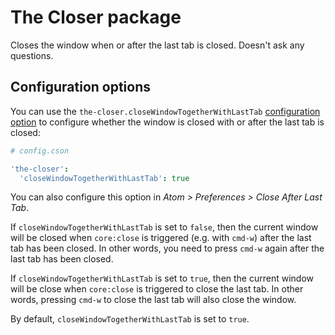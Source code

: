 # The Closer package

Closes the window when or after the last tab is closed. Doesn't ask any questions.

## Configuration options

You can use the `the-closer.closeWindowTogetherWithLastTab` [configuration option](https://atom.io/docs/latest/customizing-atom#advanced-configuration) to configure whether the window is closed with or after the last tab is closed:

```coffee
# config.cson

'the-closer':
  'closeWindowTogetherWithLastTab': true
```

You can also configure this option in _Atom > Preferences > Close After Last Tab_.

If `closeWindowTogetherWithLastTab` is set to `false`, then the current window will be closed when `core:close` is triggered (e.g. with `cmd-w`) after the last tab has been closed. In other words, you need to press `cmd-w` again after the last tab has been closed.

If `closeWindowTogetherWithLastTab` is set to `true`, then the current window will be close when `core:close` is triggered to close the last tab. In other words, pressing `cmd-w` to close the last tab will also close the window.

By default, `closeWindowTogetherWithLastTab` is set to `true`.
